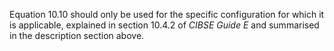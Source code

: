 Equation 10.10 should only be used for the specific
configuration for which it is applicable, explained
in section 10.4.2 of _CIBSE Guide E_ and summarised
in the description section above.